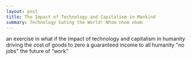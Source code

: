 ```yaml
---
layout: post
title: The Impact of Technology and Capitalism in Mankind
summary: Technology Eating the World! Nhom nhom nhom
---
```


an exercise in what if
the impact of technology and capitalism in humanity
driving the cost of goods to zero
a guaranteed income to all humanity
"no jobs"
the future of "work"
